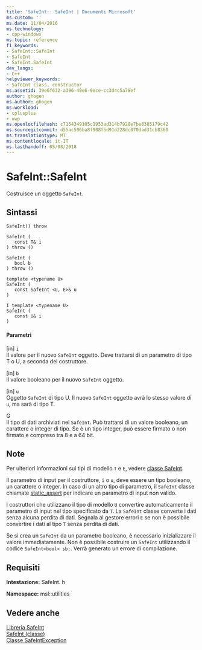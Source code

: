 ```yaml
---
title: 'SafeInt:: SafeInt | Documenti Microsoft'
ms.custom: ''
ms.date: 11/04/2016
ms.technology:
- cpp-windows
ms.topic: reference
f1_keywords:
- SafeInt::SafeInt
- SafeInt
- SafeInt.SafeInt
dev_langs:
- C++
helpviewer_keywords:
- SafeInt class, constructor
ms.assetid: 39e6f632-a396-40e6-9ece-cc3d4c5a78ef
author: ghogen
ms.author: ghogen
ms.workload:
- cplusplus
- uwp
ms.openlocfilehash: c7154349105c1953ad314b7928e7be8385179c42
ms.sourcegitcommit: d55ac596ba8f908f5d91d228dc070dad31cb8360
ms.translationtype: MT
ms.contentlocale: it-IT
ms.lasthandoff: 05/08/2018
---
```

# <a name="safeintsafeint"></a>SafeInt::SafeInt
Costruisce un oggetto `SafeInt`.  
  
## <a name="syntax"></a>Sintassi  
  
```  
SafeInt() throw  
  
SafeInt (  
   const T& i  
) throw ()  
  
SafeInt (  
   bool b  
) throw ()  
  
template <typename U>  
SafeInt (  
   const SafeInt <U, E>& u  
)  
  
I template <typename U>  
SafeInt (  
   const U& i  
)  
```  
  
#### <a name="parameters"></a>Parametri  
 [in] `i`  
 Il valore per il nuovo `SafeInt` oggetto. Deve trattarsi di un parametro di tipo T o U, a seconda del costruttore.  
  
 [in] `b`  
 Il valore booleano per il nuovo `SafeInt` oggetto.  
  
 [in] `u`  
 Oggetto `SafeInt` di tipo U. Il nuovo `SafeInt` oggetto avrà lo stesso valore di `u`, ma sarà di tipo T.  
  
 G  
 Il tipo di dati archiviati nel `SafeInt`. Può trattarsi di un valore booleano, un carattere o integer di tipo. Se è un tipo integer, può essere firmato o non firmato e compreso tra 8 e a 64 bit.  
  
## <a name="remarks"></a>Note  
 Per ulteriori informazioni sui tipi di modello `T` e `E`, vedere [classe SafeInt](../windows/safeint-class.md).  
  
 Il parametro di input per il costruttore, `i` o `u`, deve essere un tipo booleano, un carattere o integer. In caso di un altro tipo di parametro, il `SafeInt` classe chiamate [static_assert](../cpp/static-assert.md) per indicare un parametro di input non valido.  
  
 I costruttori che utilizzano il tipo di modello `U` convertire automaticamente il parametro di input nel tipo specificato da `T`. La `SafeInt` classe converte i dati senza alcuna perdita di dati. Segnala al gestore errori `E` se non è possibile convertire i dati al tipo `T` senza perdita di dati.  
  
 Se si crea un `SafeInt` da un parametro booleano, è necessario inizializzare il valore immediatamente. Non è possibile costruire un `SafeInt` utilizzando il codice `SafeInt<bool> sb;`. Verrà generato un errore di compilazione.  
  
## <a name="requirements"></a>Requisiti  
 **Intestazione:** SafeInt. h  
  
 **Namespace:** msl::utilities  
  
## <a name="see-also"></a>Vedere anche  
 [Libreria SafeInt](../windows/safeint-library.md)   
 [SafeInt (classe)](../windows/safeint-class.md)   
 [Classe SafeIntException](../windows/safeintexception-class.md)